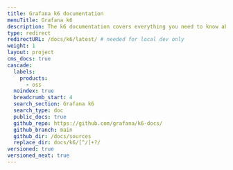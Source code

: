 ```yaml
---
title: Grafana k6 documentation
menuTitle: Grafana k6
description: The k6 documentation covers everything you need to know about k6 OSS, load testing, and performance testing.
type: redirect
redirectURL: /docs/k6/latest/ # needed for local dev only
weight: 1
layout: project
cms_docs: true
cascade:
  labels:
    products:
      - oss
  noindex: true
  breadcrumb_start: 4
  search_section: Grafana k6
  search_type: doc
  public_docs: true
  github_repo: https://github.com/grafana/k6-docs/
  github_branch: main
  github_dir: /docs/sources
  replace_dir: docs/k6/[^/]+?/
versioned: true
versioned_next: true
---
```

